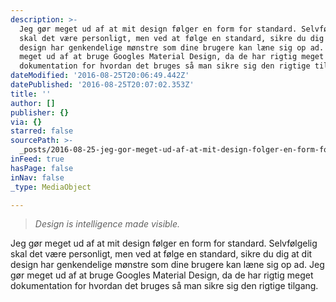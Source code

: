 ```yaml
---
description: >-
  Jeg gør meget ud af at mit design følger en form for standard. Selvfølgelig
  skal det være personligt, men ved at følge en standard, sikre du dig at dit
  design har genkendelige mønstre som dine brugere kan læne sig op ad. Jeg gør
  meget ud af at bruge Googles Material Design, da de har rigtig meget
  dokumentation for hvordan det bruges så man sikre sig den rigtige tilgang.
dateModified: '2016-08-25T20:06:49.442Z'
datePublished: '2016-08-25T20:07:02.353Z'
title: ''
author: []
publisher: {}
via: {}
starred: false
sourcePath: >-
  _posts/2016-08-25-jeg-gor-meget-ud-af-at-mit-design-folger-en-form-for-standar.md
inFeed: true
hasPage: false
inNav: false
_type: MediaObject

---
```

> _Design is intelligence made visible._

Jeg gør meget ud af at mit design følger en form for standard. Selvfølgelig skal det være personligt, men ved at følge en standard, sikre du dig at dit design har genkendelige mønstre som dine brugere kan læne sig op ad. Jeg gør meget ud af at bruge Googles Material Design, da de har rigtig meget dokumentation for hvordan det bruges så man sikre sig den rigtige tilgang.
